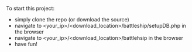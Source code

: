 To start this project:

- simply clone the repo (or download the source)
- navigate to <your_ip>/<download_location>/battleship/setupDB.php in the browser
- navigate to <your_ip>/<download_location>/battlehsip in the browser
- have fun!

